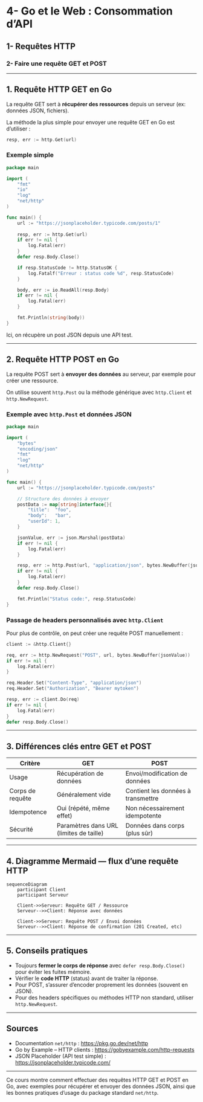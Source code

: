 # 4- Go et le Web : Consommation d’API  
## 1- Requêtes HTTP  
### 2- Faire une requête GET et POST  

---

## 1. Requête HTTP GET en Go  

La requête GET sert à **récupérer des ressources** depuis un serveur (ex: données JSON, fichiers).  

La méthode la plus simple pour envoyer une requête GET en Go est d’utiliser :  

```go
resp, err := http.Get(url)
```

### Exemple simple

```go
package main

import (
    "fmt"
    "io"
    "log"
    "net/http"
)

func main() {
    url := "https://jsonplaceholder.typicode.com/posts/1"
    
    resp, err := http.Get(url)
    if err != nil {
        log.Fatal(err)
    }
    defer resp.Body.Close()

    if resp.StatusCode != http.StatusOK {
        log.Fatalf("Erreur : status code %d", resp.StatusCode)
    }

    body, err := io.ReadAll(resp.Body)
    if err != nil {
        log.Fatal(err)
    }

    fmt.Println(string(body))
}
```

Ici, on récupère un post JSON depuis une API test.

---

## 2. Requête HTTP POST en Go  

La requête POST sert à **envoyer des données** au serveur, par exemple pour créer une ressource.  

On utilise souvent `http.Post` ou la méthode générique avec `http.Client` et `http.NewRequest`.

### Exemple avec `http.Post` et données JSON

```go
package main

import (
    "bytes"
    "encoding/json"
    "fmt"
    "log"
    "net/http"
)

func main() {
    url := "https://jsonplaceholder.typicode.com/posts"

    // Structure des données à envoyer
    postData := map[string]interface{}{
        "title":  "foo",
        "body":   "bar",
        "userId": 1,
    }

    jsonValue, err := json.Marshal(postData)
    if err != nil {
        log.Fatal(err)
    }

    resp, err := http.Post(url, "application/json", bytes.NewBuffer(jsonValue))
    if err != nil {
        log.Fatal(err)
    }
    defer resp.Body.Close()

    fmt.Println("Status code:", resp.StatusCode)
}
```

### Passage de headers personnalisés avec `http.Client`

Pour plus de contrôle, on peut créer une requête POST manuellement : 

```go
client := &http.Client{}

req, err := http.NewRequest("POST", url, bytes.NewBuffer(jsonValue))
if err != nil {
    log.Fatal(err)
}

req.Header.Set("Content-Type", "application/json")
req.Header.Set("Authorization", "Bearer mytoken")

resp, err := client.Do(req)
if err != nil {
    log.Fatal(err)
}
defer resp.Body.Close()
```

---

## 3. Différences clés entre GET et POST

| Critère           | GET                                    | POST                              |
|-------------------|----------------------------------------|----------------------------------|
| Usage             | Récupération de données                 | Envoi/modification de données     |
| Corps de requête  | Généralement vide                       | Contient les données à transmettre|
| Idempotence       | Oui (répété, même effet)                | Non nécessairement idempotente    |
| Sécurité          | Paramètres dans URL (limites de taille)| Données dans corps (plus sûr)     |

---

## 4. Diagramme Mermaid — flux d’une requête HTTP  

```mermaid
sequenceDiagram
    participant Client
    participant Serveur

    Client->>Serveur: Requête GET / Ressource
    Serveur-->>Client: Réponse avec données

    Client->>Serveur: Requête POST / Envoi données
    Serveur-->>Client: Réponse de confirmation (201 Created, etc)
```

---

## 5. Conseils pratiques  

- Toujours **fermer le corps de réponse** avec `defer resp.Body.Close()` pour éviter les fuites mémoire.  
- Vérifier le **code HTTP** (status) avant de traiter la réponse.  
- Pour POST, s’assurer d’encoder proprement les données (souvent en JSON).  
- Pour des headers spécifiques ou méthodes HTTP non standard, utiliser `http.NewRequest`.  

---

## Sources  

- Documentation `net/http` : https://pkg.go.dev/net/http  
- Go by Example – HTTP clients : https://gobyexample.com/http-requests  
- JSON Placeholder (API test simple) : https://jsonplaceholder.typicode.com/  

---

Ce cours montre comment effectuer des requêtes HTTP GET et POST en Go, avec exemples pour récupérer et envoyer des données JSON, ainsi que les bonnes pratiques d’usage du package standard `net/http`.